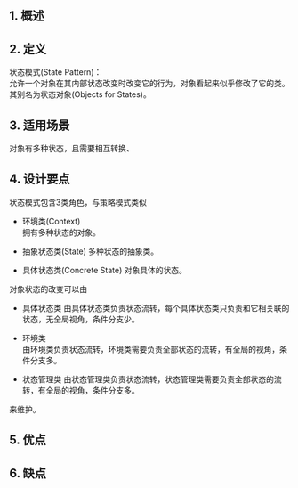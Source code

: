 ## 1. 概述


## 2. 定义

状态模式(State Pattern)：  
允许一个对象在其内部状态改变时改变它的行为，对象看起来似乎修改了它的类。  
其别名为状态对象(Objects for States)。

## 3. 适用场景

对象有多种状态，且需要相互转换、

## 4. 设计要点

状态模式包含3类角色，与策略模式类似

- 环境类(Context)  
  拥有多种状态的对象。
  
- 抽象状态类(State)
  多种状态的抽象类。
  
- 具体状态类(Concrete State)
  对象具体的状态。    


对象状态的改变可以由

- 具体状态类
  由具体状态类负责状态流转，每个具体状态类只负责和它相关联的状态，无全局视角，条件分支少。

- 环境类  
  由环境类负责状态流转，环境类需要负责全部状态的流转，有全局的视角，条件分支多。

- 状态管理类
  由状态管理类负责状态流转，状态管理类需要负责全部状态的流转，有全局的视角，条件分支多。

来维护。


## 5. 优点



## 6. 缺点